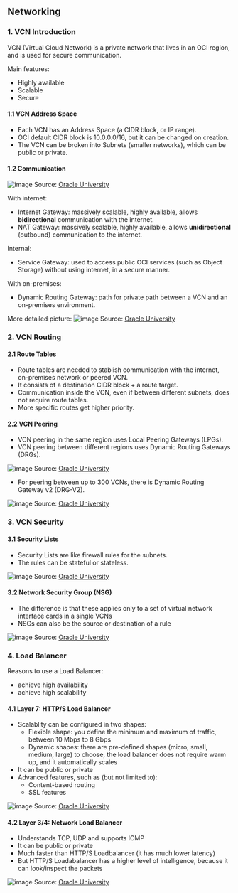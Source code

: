 ## Networking

### 1. VCN Introduction

VCN (Virtual Cloud Network) is a private network that lives in an OCI region, and is used for secure communication.

Main features:
- Highly available
- Scalable
- Secure

#### 1.1 VCN Address Space

- Each VCN has an Address Space (a CIDR block, or IP range).
- OCI default CIDR block is 10.0.0.0/16, but it can be changed on creation.
- The VCN can be broken into Subnets (smaller networks), which can be public or private.

#### 1.2 Communication

![image](https://github.com/user-attachments/assets/4723758a-cfe9-461f-ab7b-6798b9fea75a)
Source: [Oracle University](https://mylearn.oracle.com/ou/course/oracle-cloud-infrastructure-foundations/139383/189890)

With internet:
- Internet Gateway: massively scalable, highly available, allows **bidirectional** communication with the internet.
- NAT Gateway: massively scalable, highly available, allows **unidirectional** (outbound) communication to the internet.

Internal:
- Service Gateway: used to access public OCI services (such as Object Storage) without using internet, in a secure manner.

With on-premises:
- Dynamic Routing Gateway: path for private path between a VCN and an on-premises environment.

More detailed picture: 
![image](https://github.com/user-attachments/assets/6284b5be-20bb-44f3-9fdc-cc9caef88e69)
Source: [Oracle University](https://mylearn.oracle.com/ou/course/oracle-cloud-infrastructure-foundations/139383/142095)

### 2. VCN Routing

#### 2.1 Route Tables

- Route tables are needed to stablish communication with the internet, on-premises network or peered VCN.
- It consists of a destination CIDR block + a route target.
- Communication inside the VCN, even if between different subnets, does not require route tables.
- More specific routes get higher priority.

#### 2.2 VCN Peering

- VCN peering in the same region uses Local Peering Gateways (LPGs).
- VCN peering between different regions uses Dynamic Routing Gateways (DRGs).

![image](https://github.com/user-attachments/assets/c5be4c1a-6237-42db-b0e7-9d9281b79137)
Source: [Oracle University](https://mylearn.oracle.com/ou/course/oracle-cloud-infrastructure-foundations/139383/142175)

- For peering between up to 300 VCNs, there is Dynamic Routing Gateway v2 (DRG-V2).

![image](https://github.com/user-attachments/assets/7091b868-1fed-4f34-b8d3-919b56b79c2c)
Source: [Oracle University](https://mylearn.oracle.com/ou/course/oracle-cloud-infrastructure-foundations/139383/142175)


### 3. VCN Security

#### 3.1 Security Lists

- Security Lists are like firewall rules for the subnets.
- The rules can be stateful or stateless.

![image](https://github.com/user-attachments/assets/8eee1b09-9363-4abf-8f61-ba2f05c4cfee)
Source: [Oracle University](https://mylearn.oracle.com/ou/course/oracle-cloud-infrastructure-foundations/139383/142146)

#### 3.2 Network Security Group (NSG)

- The difference is that these applies only to a set of virtual network interface cards in a single VCNs
- NSGs can also be the source or destination of a rule

![image](https://github.com/user-attachments/assets/939bb7dd-3229-4f2b-a169-4a0116c4ee56)
Source: [Oracle University](https://mylearn.oracle.com/ou/course/oracle-cloud-infrastructure-foundations/139383/142146)


### 4. Load Balancer

Reasons to use a Load Balancer:
- achieve high availability
- achieve high scalability

#### 4.1 Layer 7: HTTP/S Load Balancer

- Scalablity can be configured in two shapes:
  - Flexible shape: you define the minimum and maximum of traffic, between 10 Mbps to 8 Gbps
  - Dynamic shapes: there are pre-defined shapes (micro, small, medium, large) to choose, the load balancer does not require warm up, and it automatically scales
- It can be public or private
- Advanced features, such as (but not limited to):
  - Content-based routing
  - SSL features

![image](https://github.com/user-attachments/assets/9bf85e96-0b5e-441e-8634-2b2765388af5)
Source: [Oracle University](https://mylearn.oracle.com/ou/course/oracle-cloud-infrastructure-foundations/139383/142147)

#### 4.2 Layer 3/4: Network Load Balancer

- Understands TCP, UDP and supports ICMP
- It can be public or private
- Much faster than HTTP/S Loadbalancer (it has much lower latency)
- But HTTP/S Loadabalancer has a higher level of intelligence, because it can look/inspect the packets

![image](https://github.com/user-attachments/assets/b3f3ea18-445b-4fb4-aa76-2c6de79ca993)
Source: [Oracle University](https://mylearn.oracle.com/ou/course/oracle-cloud-infrastructure-foundations/139383/142147)

